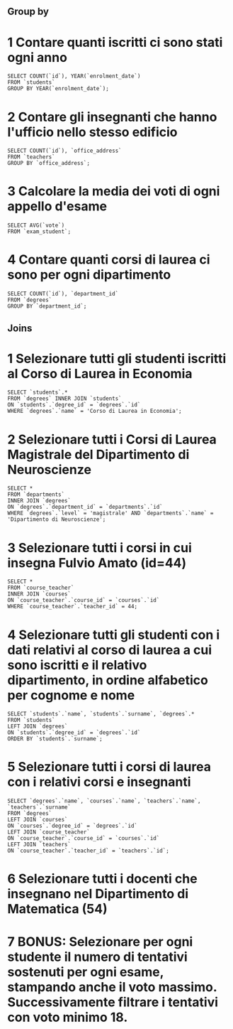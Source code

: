 ## Group by

# 1 Contare quanti iscritti ci sono stati ogni anno

    SELECT COUNT(`id`), YEAR(`enrolment_date`) 
    FROM `students` 
    GROUP BY YEAR(`enrolment_date`);  
# 2 Contare gli insegnanti che hanno l'ufficio nello stesso edificio

    SELECT COUNT(`id`), `office_address` 
    FROM `teachers` 
    GROUP BY `office_address`;

# 3 Calcolare la media dei voti di ogni appello d'esame

    SELECT AVG(`vote`) 
    FROM `exam_student`;

# 4 Contare quanti corsi di laurea ci sono per ogni dipartimento

    SELECT COUNT(`id`), `department_id` 
    FROM `degrees` 
    GROUP BY `department_id`;

## Joins

# 1 Selezionare tutti gli studenti iscritti al Corso di Laurea in Economia

    SELECT `students`.* 
    FROM `degrees` INNER JOIN `students` 
    ON `students`.`degree_id` = `degrees`.`id` 
    WHERE `degrees`.`name` = 'Corso di Laurea in Economia';    

# 2 Selezionare tutti i Corsi di Laurea Magistrale del Dipartimento di Neuroscienze

    SELECT * 
    FROM `departments` 
    INNER JOIN `degrees` 
    ON `degrees`.`department_id` = `departments`.`id` 
    WHERE `degrees`.`level` = 'magistrale' AND `departments`.`name` = 'Dipartimento di Neuroscienze';

# 3 Selezionare tutti i corsi in cui insegna Fulvio Amato (id=44)

    SELECT * 
    FROM `course_teacher` 
    INNER JOIN `courses` 
    ON `course_teacher`.`course_id` = `courses`.`id` 
    WHERE `course_teacher`.`teacher_id` = 44;

# 4 Selezionare tutti gli studenti con i dati relativi al corso di laurea a cui sono iscritti e il relativo dipartimento, in ordine alfabetico per cognome e nome

    SELECT `students`.`name`, `students`.`surname`, `degrees`.* 
    FROM `students` 
    LEFT JOIN `degrees` 
    ON `students`.`degree_id` = `degrees`.`id` 
    ORDER BY `students`.`surname`;

# 5 Selezionare tutti i corsi di laurea con i relativi corsi e insegnanti

    SELECT `degrees`.`name`, `courses`.`name`, `teachers`.`name`, `teachers`.`surname` 
    FROM `degrees` 
    LEFT JOIN `courses` 
    ON `courses`.`degree_id` = `degrees`.`id` 
    LEFT JOIN `course_teacher` 
    ON `course_teacher`.`course_id` = `courses`.`id` 
    LEFT JOIN `teachers` 
    ON `course_teacher`.`teacher_id` = `teachers`.`id`;

# 6 Selezionare tutti i docenti che insegnano nel Dipartimento di Matematica (54)

# 7 BONUS: Selezionare per ogni studente il numero di tentativi sostenuti per ogni esame, stampando anche il voto massimo. Successivamente filtrare i tentativi con voto minimo 18.